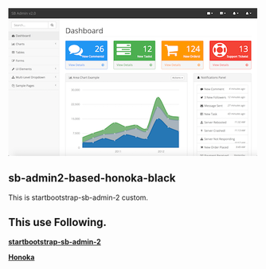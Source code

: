 <img src="https://github.com/KeigoShiraishi/images/blob/master/sb-admin2-black-style.png" alt="sb-admin2-black-style" title="sample-image">

## sb-admin2-based-honoka-black

This is startbootstrap-sb-admin-2 custom.

## This use Following.

**[startbootstrap-sb-admin-2](https://github.com/BlackrockDigital/startbootstrap-sb-admin-2)**

**[Honoka](https://github.com/windyakin/Honoka)**
